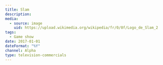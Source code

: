 ```yaml
---
title: Slam
description: 
media:
  - source: image
    uid: https://upload.wikimedia.org/wikipedia/fr/0/0f/Logo_de_Slam_2.png
tags: 
  - Game show
date: 2017-01-01
dateFormat: "%Y"
channel: Alpha
type: television-commercials
---
```

